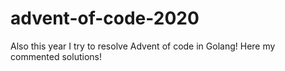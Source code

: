 # advent-of-code-2020
Also this year I try to resolve Advent of code in Golang!
Here my commented solutions!
